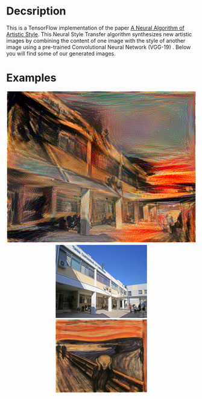
# Decsription
This is a TensorFlow implementation of the paper [A Neural Algorithm of Artistic Style](https://arxiv.org/abs/1508.06576). This Neural Style 
Transfer algorithm synthesizes new artistic images by combining the content of one image with the style of another image using a pre-trained 
Convolutional Neural Network (VGG-19) . Below you will find some of our generated images.

# Examples
<p align="center">
 <img src="images/dit_scream_a5_b100000.png" width="500">
 <img src="images/cont_styl.jpg" width="250">
</p>

